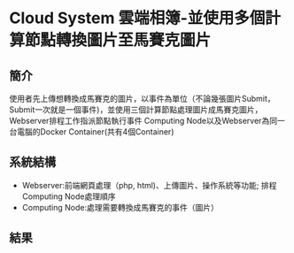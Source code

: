 # Cloud System 雲端相簿-並使用多個計算節點轉換圖片至馬賽克圖片
## 簡介
使用者先上傳想轉換成馬賽克的圖片，以事件為單位（不論幾張圖片Submit，Submit一次就是一個事件)，並使用三個計算節點處理圖片成馬賽克圖片，Webserver排程工作指派節點執行事件
Computing Node以及Webserver為同一台電腦的Docker Container(共有4個Container)
## 系統結構
* Webserver:前端網頁處理（php, html)、上傳圖片、操作系統等功能; 排程Computing Node處理順序
* Computing Node:處理需要轉換成馬賽克的事件（圖片）
## 結果
